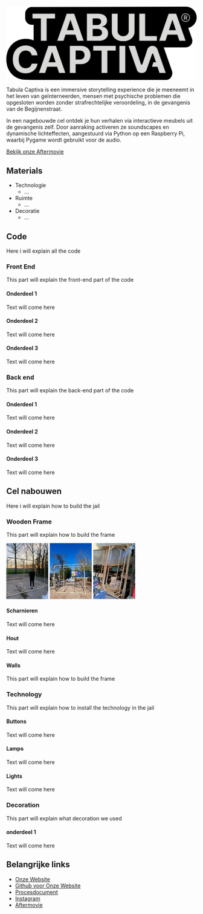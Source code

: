 
![Logo](https://github.com/Jorre-student/Tabula-Captiva/blob/main/logo%20tabula.png?raw=true)

Tabula Captiva is een immersive storytelling experience die je meeneemt in het leven van geïnterneerden, mensen met psychische problemen die opgesloten worden zonder strafrechtelijke veroordeling, in de gevangenis van de Begijnenstraat.


In een nagebouwde cel ontdek je hun verhalen via interactieve meubels uit de gevangenis zelf. Door aanraking activeren ze soundscapes en dynamische lichteffecten, aangestuurd via Python op een Raspberry Pi, waarbij Pygame wordt gebruikt voor de audio.

[Bekijk onze Aftermovie](https://www.youtube.com)
## Materials
- Technologie
    - ...
- Ruimte
    - ...
- Decoratie
    - ...


## Code
Here i will explain all the code
### Front End
This part will explain the front-end part of the code
#### Onderdeel 1
Text will come here
#### Onderdeel 2
Text will come here
#### Onderdeel 3
Text will come here
### Back end
This part will explain the back-end part of the code
#### Onderdeel 1
Text will come here
#### Onderdeel 2
Text will come here
#### Onderdeel 3
Text will come here

## Cel nabouwen
Here i will explain how to build the jail

### Wooden Frame
This part will explain how to build the frame
<p>
  <img src="https://raw.githubusercontent.com/Jorre-student/Tabula-Captiva/refs/heads/main/cel1.jpeg" alt="cel frame" width="22%"/>
  <img src="https://github.com/Jorre-student/Tabula-Captiva/blob/main/cel2.jpeg?raw=true" alt="cel frame" width="22%"/>
  <img src="https://github.com/Jorre-student/Tabula-Captiva/blob/main/cel3.jpeg?raw=true" alt="cel frame" width="22%"/>
</p>

#### Scharnieren
Text will come here
#### Hout
Text will come here
#### Walls
This part will explain how to build the frame
### Technology
This part will explain how to install the technology in the jail
#### Buttons
Text will come here
#### Lamps
Text will come here
#### Lights
Text will come here

### Decoration
This part will explain what decoration we used
#### onderdeel 1
Text will come here
## Belangrijke links

 - [Onze Website](https://tabula-captiva.onrender.com/)
 - [Github voor Onze Website](https://github.com/nienkeminnesma/2425_cc_groep3_installatiewebsite)
 - [Procesdocument](https://www.tabulacaptiva-proces.be/)
 - [Instagram](https://www.instagram.com/tabula_captiva/)
 - [Aftermovie](https://www.youtube.com)

